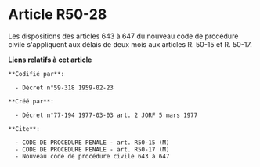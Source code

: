 # Article R50-28

Les dispositions des articles 643 à 647 du nouveau code de procédure civile s'appliquent aux délais de deux mois aux articles
R. 50-15 et R. 50-17.

**Liens relatifs à cet article**

	**Codifié par**:

	  - Décret n°59-318 1959-02-23

	**Créé par**:

	  - Décret n°77-194 1977-03-03 art. 2 JORF 5 mars 1977

	**Cite**:

	  - CODE DE PROCEDURE PENALE - art. R50-15 (M)
	  - CODE DE PROCEDURE PENALE - art. R50-17 (M)
	  - Nouveau code de procédure civile 643 à 647
